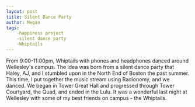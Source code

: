 ```yaml
---
layout: post
title: Silent Dance Party
author: Megan
tags:
    -happiness project
    -silent dance party
    -Whiptails
---
```

From 9:00-11:00pm, Whiptails with phones and headphones danced around Wellesley's campus. The idea was born from a silent dance party that Haley, AJ, and I stumbled upon in the North End of Boston the past summer. This time, I put together the music stream using Radionomy, and we danced. We began in Tower Great Hall and progressed through Tower Courtyard, the Quad, and ended in the Lulu. It was a wonderful last night at Wellesley with some of my best friends on campus - the Whiptails.